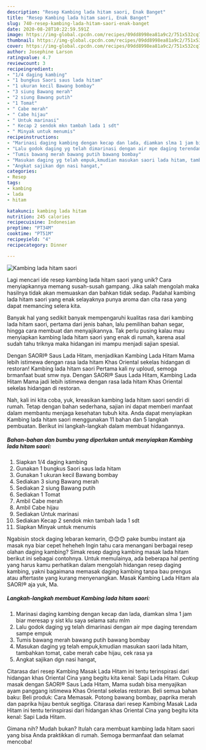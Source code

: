 ```yaml
---
description: "Resep Kambing lada hitam saori, Enak Banget"
title: "Resep Kambing lada hitam saori, Enak Banget"
slug: 740-resep-kambing-lada-hitam-saori-enak-banget
date: 2020-08-28T10:22:59.591Z
image: https://img-global.cpcdn.com/recipes/09dd8998ea81a9c2/751x532cq70/kambing-lada-hitam-saori-foto-resep-utama.jpg
thumbnail: https://img-global.cpcdn.com/recipes/09dd8998ea81a9c2/751x532cq70/kambing-lada-hitam-saori-foto-resep-utama.jpg
cover: https://img-global.cpcdn.com/recipes/09dd8998ea81a9c2/751x532cq70/kambing-lada-hitam-saori-foto-resep-utama.jpg
author: Josephine Larson
ratingvalue: 4.7
reviewcount: 3
recipeingredient:
- "1/4 daging kambing"
- "1 bungkus Saori saus lada hitam"
- "1 ukuran kecil Bawang bombay"
- "3 siung Bawang merah"
- "2 siung Bawang putih"
- "1 Tomat"
- " Cabe merah"
- " Cabe hijau"
- " Untuk marinasi"
- " Kecap 2 sendok mkn tambah lada 1 sdt"
- " Minyak untuk menumis"
recipeinstructions:
- "Marinasi daging kambing dengan kecap dan lada, diamkan slma 1 jam biar meresap y sist klu saya selama satu mlm"
- "Lalu godok daging yg telah dimarinasi dengan air mpe daging terendam sampe empuk"
- "Tumis bawang merah bawang putih bawang bombay"
- "Masukan daging yg telah empuk,kmudian masukan saori lada hitam, tambahkan tomat, cabe merah cabe hijau, cek rasa ya"
- "Angkat sajikan dgn nasi hangat,"
categories:
- Resep
tags:
- kambing
- lada
- hitam

katakunci: kambing lada hitam 
nutrition: 245 calories
recipecuisine: Indonesian
preptime: "PT34M"
cooktime: "PT51M"
recipeyield: "4"
recipecategory: Dinner

---
```



![Kambing lada hitam saori](https://img-global.cpcdn.com/recipes/09dd8998ea81a9c2/751x532cq70/kambing-lada-hitam-saori-foto-resep-utama.jpg)

Lagi mencari ide resep kambing lada hitam saori yang unik? Cara menyiapkannya memang susah-susah gampang. Jika salah mengolah maka hasilnya tidak akan memuaskan dan bahkan tidak sedap. Padahal kambing lada hitam saori yang enak selayaknya punya aroma dan cita rasa yang dapat memancing selera kita.

Banyak hal yang sedikit banyak mempengaruhi kualitas rasa dari kambing lada hitam saori, pertama dari jenis bahan, lalu pemilihan bahan segar, hingga cara membuat dan menyajikannya. Tak perlu pusing kalau mau menyiapkan kambing lada hitam saori yang enak di rumah, karena asal sudah tahu triknya maka hidangan ini mampu menjadi sajian spesial.

Dengan SAORI® Saus Lada Hitam, menjadikan Kambing Lada Hitam Mama lebih istimewa dengan rasa lada hitam Khas Oriental sekelas hidangan di restoran! Kambing lada hitam saori Pertama kali ny uploud, semoga brmanfaat buat smw nya. Dengan SAORI® Saus Lada Hitam, Kambing Lada Hitam Mama jadi lebih istimewa dengan rasa lada hitam Khas Oriental sekelas hidangan di restoran.


Nah, kali ini kita coba, yuk, kreasikan kambing lada hitam saori sendiri di rumah. Tetap dengan bahan sederhana, sajian ini dapat memberi manfaat dalam membantu menjaga kesehatan tubuh kita. Anda dapat menyiapkan Kambing lada hitam saori menggunakan 11 bahan dan 5 langkah pembuatan. Berikut ini langkah-langkah dalam membuat hidangannya.

<!--inarticleads1-->

##### Bahan-bahan dan bumbu yang diperlukan untuk menyiapkan Kambing lada hitam saori:

1. Siapkan 1/4 daging kambing
1. Gunakan 1 bungkus Saori saus lada hitam
1. Gunakan 1 ukuran kecil Bawang bombay
1. Sediakan 3 siung Bawang merah
1. Sediakan 2 siung Bawang putih
1. Sediakan 1 Tomat
1. Ambil  Cabe merah
1. Ambil  Cabe hijau
1. Sediakan  Untuk marinasi
1. Sediakan  Kecap 2 sendok mkn tambah lada 1 sdt
1. Siapkan  Minyak untuk menumis


Ngabisin stock daging lebaran kemarin, 😊😊😊 pake bumbu instant aja masak nya biar cepet heheheh Ingin tahu cara menangani berbagai resep olahan daging kambing? Simak resep daging kambing masak lada hitam berikut ini sebagai contohnya. Untuk memulainya, ada beberapa hal penting yang harus kamu perhatikan dalam mengolah hidangan resep daging kambing, yakni bagaimana memasak daging kambing tanpa bau prengus atau aftertaste yang kurang menyenangkan. Masak Kambing Lada Hitam ala SAORI® aja yuk, Ma. 

<!--inarticleads2-->

##### Langkah-langkah membuat Kambing lada hitam saori:

1. Marinasi daging kambing dengan kecap dan lada, diamkan slma 1 jam biar meresap y sist klu saya selama satu mlm
1. Lalu godok daging yg telah dimarinasi dengan air mpe daging terendam sampe empuk
1. Tumis bawang merah bawang putih bawang bombay
1. Masukan daging yg telah empuk,kmudian masukan saori lada hitam, tambahkan tomat, cabe merah cabe hijau, cek rasa ya
1. Angkat sajikan dgn nasi hangat,


Citarasa dari resep Kambing Masak Lada Hitam ini tentu terinspirasi dari hidangan khas Oriental Cina yang begitu kita kenal: Sapi Lada Hitam. Cukup masak dengan SAORI® Saus Lada Hitam, Mama sudah bisa menyajikan ayam panggang istimewa Khas Oriental sekelas restoran. Beli semua bahan baku: Beli produk: Cara Memasak. Potong bawang bombay, paprika merah dan paprika hijau bentuk segitiga. Citarasa dari resep Kambing Masak Lada Hitam ini tentu terinspirasi dari hidangan khas Oriental Cina yang begitu kita kenal: Sapi Lada Hitam. 

Gimana nih? Mudah bukan? Itulah cara membuat kambing lada hitam saori yang bisa Anda praktikkan di rumah. Semoga bermanfaat dan selamat mencoba!
